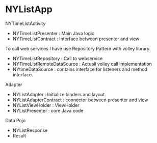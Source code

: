 # NYListApp

NYTimeListActivity
 - NYTimeListPresenter : Main Java logic
 - NYTimeListContract  : Interface between presenter and view
 
To call web services I have use Repository Pattern with volley library.

- NYTimeListRepository : Call to webservice 
- NYTimeListRemoteDataSource : Actuall volley call implementation
- NYtimeDataSource  : contains interface for listeners and method interface.

Adapter
- NYListAdapter : Initialize binders and layout.
- NYListAdapterContract : connector between presenter and view
- NYListViewHolder : ViewHolder
- NYListPresenter : core Java code

Data Pojo
- NYListResponse 
- Result


